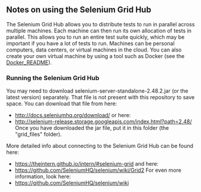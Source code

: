 ## Notes on using the Selenium Grid Hub

The Selenium Grid Hub allows you to distribute tests to run in parallel across multiple machines. Each machine can then run its own allocation of tests in parallel. This allows you to run an entire test suite quickly, which may be important if you have a lot of tests to run. Machines can be personal computers, data centers, or virtual machines in the cloud. You can also create your own virtual machine by using a tool such as Docker (see the [Docker_README](https://github.com/mdmintz/SeleniumBase/blob/master/Docker_README.md)).

### Running the Selenium Grid Hub

You may need to download selenium-server-standalone-2.48.2.jar (or the latest version) separately. That file is not present with this repository to save space. You can download that file from here:
* http://docs.seleniumhq.org/download/
or here:
* http://selenium-release.storage.googleapis.com/index.html?path=2.48/
Once you have downloaded the jar file, put it in this folder (the "grid_files" folder).

More detailed info about connecting to the Selenium Grid Hub can be found here:
* https://theintern.github.io/intern/#selenium-grid
and here:
* https://github.com/SeleniumHQ/selenium/wiki/Grid2
For even more information, look here:
* https://github.com/SeleniumHQ/selenium/wiki
